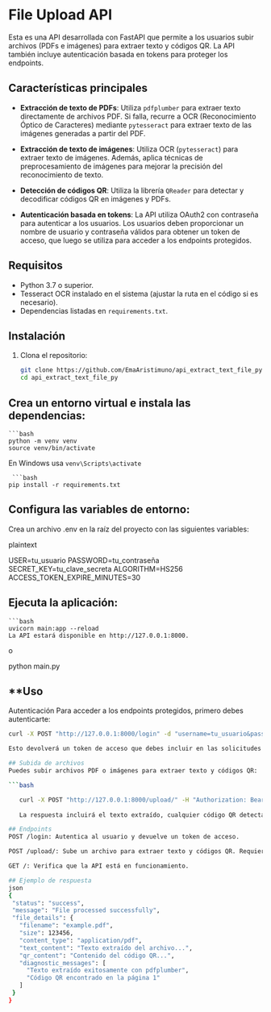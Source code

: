 # File Upload API

Esta es una API desarrollada con FastAPI que permite a los usuarios subir archivos (PDFs e imágenes) para extraer texto y códigos QR. La API también incluye autenticación basada en tokens para proteger los endpoints.

## Características principales

- **Extracción de texto de PDFs**: Utiliza `pdfplumber` para extraer texto directamente de archivos PDF. Si falla, recurre a OCR (Reconocimiento Óptico de Caracteres) mediante `pytesseract` para extraer texto de las imágenes generadas a partir del PDF.
  
- **Extracción de texto de imágenes**: Utiliza OCR (`pytesseract`) para extraer texto de imágenes. Además, aplica técnicas de preprocesamiento de imágenes para mejorar la precisión del reconocimiento de texto.

- **Detección de códigos QR**: Utiliza la librería `QReader` para detectar y decodificar códigos QR en imágenes y PDFs.

- **Autenticación basada en tokens**: La API utiliza OAuth2 con contraseña para autenticar a los usuarios. Los usuarios deben proporcionar un nombre de usuario y contraseña válidos para obtener un token de acceso, que luego se utiliza para acceder a los endpoints protegidos.

## Requisitos

- Python 3.7 o superior.
- Tesseract OCR instalado en el sistema (ajustar la ruta en el código si es necesario).
- Dependencias listadas en `requirements.txt`.

## Instalación

1. Clona el repositorio:

   ```bash
   git clone https://github.com/EmaAristimuno/api_extract_text_file_py.git
   cd api_extract_text_file_py

## Crea un entorno virtual e instala las dependencias:


    ```bash
    python -m venv venv
    source venv/bin/activate  

 En Windows usa `venv\Scripts\activate`

     ```bash
    pip install -r requirements.txt

## Configura las variables de entorno:

Crea un archivo .env en la raíz del proyecto con las siguientes variables:

plaintext

USER=tu_usuario
PASSWORD=tu_contraseña
SECRET_KEY=tu_clave_secreta
ALGORITHM=HS256
ACCESS_TOKEN_EXPIRE_MINUTES=30

## Ejecuta la aplicación:

    ```bash
    uvicorn main:app --reload
    La API estará disponible en http://127.0.0.1:8000.

o 

python main.py

## **Uso
Autenticación
Para acceder a los endpoints protegidos, primero debes autenticarte:

 ```bash
curl -X POST "http://127.0.0.1:8000/login" -d "username=tu_usuario&password=tu_contraseña"

Esto devolverá un token de acceso que debes incluir en las solicitudes subsiguientes como un encabezado Authorization.

## Subida de archivos
Puedes subir archivos PDF o imágenes para extraer texto y códigos QR:

 ```bash

    curl -X POST "http://127.0.0.1:8000/upload/" -H "Authorization: Bearer tu_token" -F "file=@ruta/al/archivo.pdf"
    
    La respuesta incluirá el texto extraído, cualquier código QR detectado y mensajes de diagnóstico.

## Endpoints
POST /login: Autentica al usuario y devuelve un token de acceso.

POST /upload/: Sube un archivo para extraer texto y códigos QR. Requiere autenticación.

GET /: Verifica que la API está en funcionamiento.

## Ejemplo de respuesta
json
{
  "status": "success",
  "message": "File processed successfully",
  "file_details": {
    "filename": "example.pdf",
    "size": 123456,
    "content_type": "application/pdf",
    "text_content": "Texto extraído del archivo...",
    "qr_content": "Contenido del código QR...",
    "diagnostic_messages": [
      "Texto extraído exitosamente con pdfplumber",
      "Código QR encontrado en la página 1"
    ]
  }
}